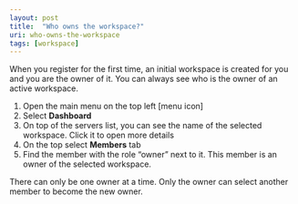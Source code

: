 ```yaml
---
layout: post
title:  "Who owns the workspace?"
uri: who-owns-the-workspace
tags: [workspace]
---
```


When you register for the first time, an initial workspace is created for you and you are the owner of it. You can always see who is the owner of an active workspace.

<!-- more -->

1.  Open the main menu on the top left \[menu icon\]
2.  Select **Dashboard**
3.  On top of the servers list, you can see the name of the selected workspace. Click it to open more details
4.  On the top select **Members** tab
5.  Find the member with the role “owner” next to it. This member is an owner of the selected workspace.

There can only be one owner at a time. Only the owner can select another member to become the new owner.